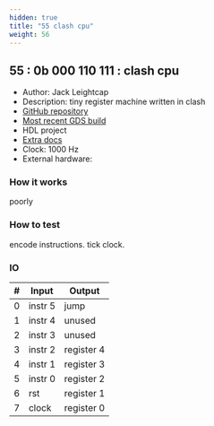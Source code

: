 ```yaml
---
hidden: true
title: "55 clash cpu"
weight: 56
---
```


## 55 : 0b 000 110 111 : clash cpu

* Author: Jack Leightcap
* Description: tiny register machine written in clash
* [GitHub repository](https://github.com/mattvenn/clash-silicon-tinytapeout.git)
* [Most recent GDS build](https://github.com/mattvenn/clash-silicon-tinytapeout/actions/runs/3609567931)
* HDL project
* [Extra docs]()
* Clock: 1000 Hz
* External hardware: 



### How it works

poorly

### How to test

encode instructions. tick clock.

### IO

| # | Input        | Output       |
|---|--------------|--------------|
| 0 | instr 5  | jump |
| 1 | instr 4  | unused |
| 2 | instr 3  | unused |
| 3 | instr 2  | register 4 |
| 4 | instr 1  | register 3 |
| 5 | instr 0  | register 2 |
| 6 | rst  | register 1 |
| 7 | clock  | register 0 |
